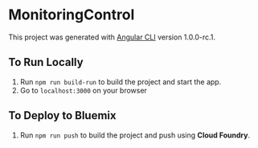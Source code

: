 # MonitoringControl

This project was generated with [Angular CLI](https://github.com/angular/angular-cli) version 1.0.0-rc.1.

## To Run Locally

1. Run `npm run build-run` to build the project and start the app.
2. Go to `localhost:3000` on your browser

## To Deploy to Bluemix

1. Run `npm run push` to build the project and push using **Cloud Foundry**.
